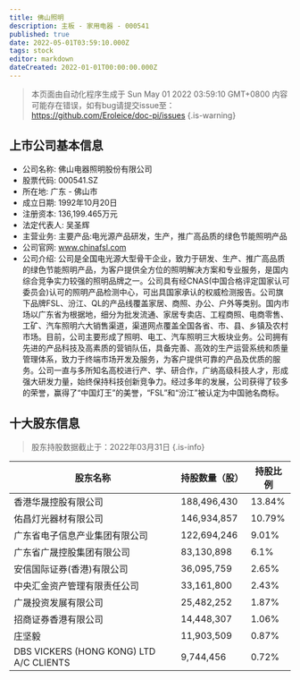 ```yaml
---
title: 佛山照明
description: 主板 - 家用电器 - 000541
published: true
date: 2022-05-01T03:59:10.000Z
tags: stock
editor: markdown
dateCreated: 2022-01-01T00:00:00.000Z
---
```


> 本页面由自动化程序生成于 Sun May 01 2022 03:59:10 GMT+0800
> 内容可能存在错误，如有bug请提交issue至：https://github.com/Eroleice/doc-pi/issues
{.is-warning}

## 上市公司基本信息
- 公司名称: 佛山电器照明股份有限公司
- 股票代码: 000541.SZ
- 所在地: 广东 - 佛山市
- 成立日期: 1992年10月20日
- 注册资本: 136,199.465万元
- 法定代表人: 吴圣辉
- 主营业务: 主要产品:电光源产品研发，生产，推广高品质的绿色节能照明产品
- 公司官网: www.chinafsl.com
- 公司介绍: 公司是全国电光源大型骨干企业，致力于研发、生产、推广高品质的绿色节能照明产品，为客户提供全方位的照明解决方案和专业服务，是国内综合竞争实力较强的照明品牌之一。公司具有经CNAS(中国合格评定国家认可委员会)认可的照明产品检测中心，可出具国家承认的权威检测报告。公司旗下品牌FSL、汾江、QL的产品线覆盖家居、商照、办公、户外等类别。国内市场以广东省为根据地，细分为批发流通、家居专卖店、工程商照、电商零售、工矿、汽车照明六大销售渠道，渠道网点覆盖全国各省、市、县、乡镇及农村市场。目前，公司主要形成了照明、电工、汽车照明三大板块业务。公司拥有先进的产品科技及高素质的营销队伍，具备完善、高效的生产运营系统和质量管理体系，致力于终端市场开发及服务，为客户提供可靠的产品及优质的服务。公司一直与多所知名高校进行产、学、研合作，广纳高级科技人才，形成强大研发力量，始终保持科技创新竞争力。经过多年的发展，公司获得了较多的荣誉，赢得了“中国灯王”的美誉，“FSL”和“汾江”被认定为中国驰名商标。


## 十大股东信息
> 股东持股数据截止于：2022年03月31日
{.is-info}

| 股东名称 | 持股数量（股） | 持股比例 |
| --- | --- | --- |
| 香港华晟控股有限公司 | 188,496,430 | 13.84% |
| 佑昌灯光器材有限公司 | 146,934,857 | 10.79% |
| 广东省电子信息产业集团有限公司 | 122,694,246 | 9.01% |
| 广东省广晟控股集团有限公司 | 83,130,898 | 6.1% |
| 安信国际证券(香港)有限公司 | 36,095,759 | 2.65% |
| 中央汇金资产管理有限责任公司 | 33,161,800 | 2.43% |
| 广晟投资发展有限公司 | 25,482,252 | 1.87% |
| 招商证券香港有限公司 | 14,448,307 | 1.06% |
| 庄坚毅 | 11,903,509 | 0.87% |
| DBS VICKERS (HONG KONG) LTD A/C CLIENTS | 9,744,456 | 0.72% |




